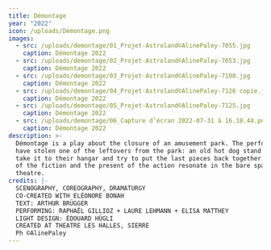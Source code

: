 ```yaml
---
title: Démontage
year: "2022"
icon: /uploads/Démontage.png
images:
  - src: /uploads/demontage/01_Projet-Astroland©AlinePaley-7055.jpg
    caption: Démontage 2022
  - src: /uploads/demontage/02_Projet-Astroland©AlinePaley-7053.jpg
    caption: Démontage 2022
  - src: /uploads/demontage/03_Projet-Astroland©AlinePaley-7108.jpg
    caption: Démontage 2022
  - src: /uploads/demontage/04_Projet-Astroland©AlinePaley-7126 copie.jpg
    caption: Démontage 2022
  - src: /uploads/demontage/05_Projet-Astroland©AlinePaley-7125.jpg
    caption: Démontage 2022
  - src: /uploads/demontage/06_Capture d’écran 2022-07-31 à 16.18.44.png
    caption: Démontage 2022
description: >-
  Démontage is a play about the closure of an amusement park. The performers
  have stolen one of the leftovers from the park: an old hot dog stand. They
  take it to their hangar and try to put the last pieces back together. The past
  of the fiction and the present of the action resonate in the bare space of the
  theatre.
credits: |-
  SCENOGRAPHY, COREOGRAPHY, DRAMATURGY
  CO-CREATED WITH ELÉONORE BONAH
  TEXT: ARTHUR BRÜGGER
  PERFORMING: RAPHAËL GILLIOZ + LAURE LEHMANN + ELISA MATTHEY
  LIGHT DESIGN: ÉDOUARD HÜGLI
  CREATED AT THEATRE LES HALLES, SIERRE
  Ph ©AlinePaley
---
```

